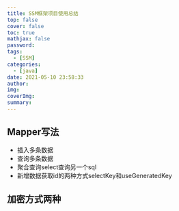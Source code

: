 ```yaml
---
title: SSM框架项目使用总结
top: false
cover: false
toc: true
mathjax: false
password: 
tags:
  - [SSM]
categories:
  - [java]
date: 2021-05-10 23:58:33
author:
img:
coverImg:
summary:
---
```


## Mapper写法

+ 插入多条数据
+ 查询多条数据
+ 聚合查询select查询另一个sql
+ 新增数据获取id的两种方式selectKey和useGeneratedKey

## 加密方式两种
